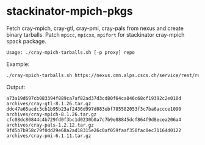 # stackinator-mpich-pkgs
Fetch cray-mpich, cray-gtl, cray-pmi, cray-pals from nexus and create binary tarballs. Patch `mpicc`, `mpicxx`, `mpifort` for stackinator cray-mpich spack package.

```bash
Usage: ./cray-mpich-tarballs.sh [-p proxy] repo
```

Example:
```bash
./cray-mpich-tarballs.sh https://nexus.cmn.alps.cscs.ch/service/rest/repository/browse/cpe-23.05-sles15-sp4/
```

Output:
```
a73a19d697cb083394f889ca7af82ad37d3cd80f64ca846c68cf19392c2e010d  archives/cray-gtl-8.1.26.tar.gz
ddc47a65acdc3cb1b95b23af2436d997d083ebf785582053f3c7ba6accce1090  archives/cray-mpich-8.1.26.tar.gz
cfc08dc80844c4b729fd0f3bc1d0230b0a7c7b9e88845dcf864f9d8ecea206a4  archives/cray-pals-1.2.12.tar.gz
9fd5b7b958c79f0dd29e68a2ad18315e26c0af059faaf350fac0ec71164d0122  archives/cray-pmi-6.1.11.tar.gz
```

